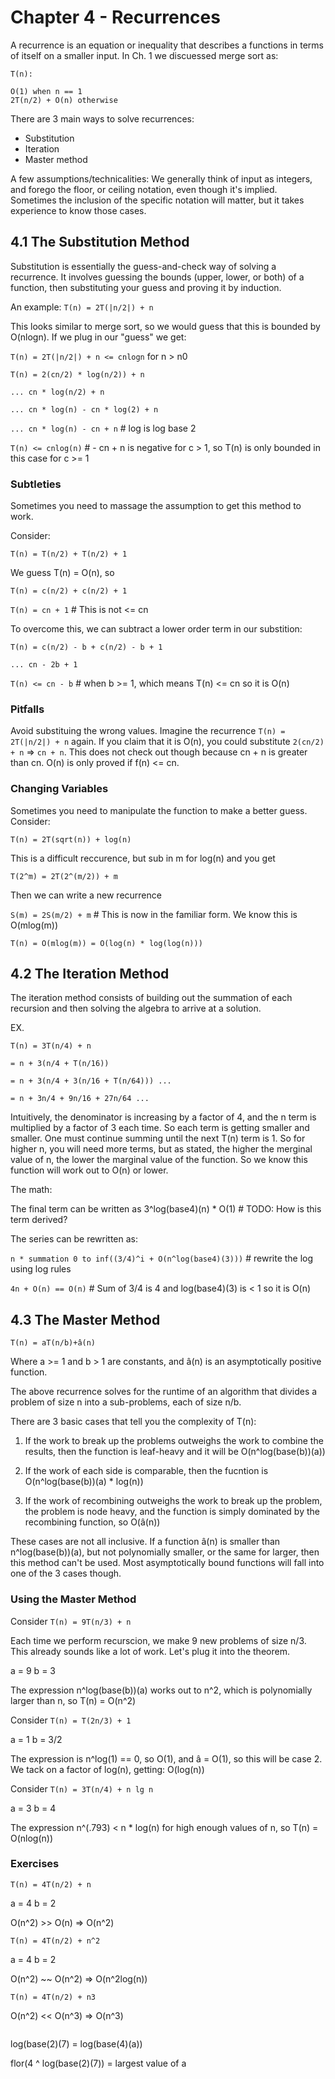 # Chapter 4 - Recurrences

A recurrence is an equation or inequality that describes a functions in terms of itself on a smaller input. In Ch. 1 we discuessed merge sort as:

```
T(n):

O(1) when n == 1
2T(n/2) + O(n) otherwise
```

There are 3 main ways to solve recurrences:

- Substitution
- Iteration
- Master method

A few assumptions/technicalities: We generally think of input as integers, and forego the floor, or ceiling notation, even though it's implied. Sometimes the inclusion of the specific notation will matter, but it takes experience to know those cases.

## 4.1 The Substitution Method

Substitution is essentially the guess-and-check way of solving a recurrence. It involves guessing the bounds (upper, lower, or both) of a function, then substituting your guess and proving it by induction.

An example: `T(n) = 2T(|n/2|) + n`

This looks similar to merge sort, so we would guess that this is bounded by O(nlogn). If we plug in our "guess" we get:

`T(n) = 2T(|n/2|) + n <= cnlogn` for n > n0

`T(n) = 2(cn/2) * log(n/2)) + n`

`... cn * log(n/2) + n`

`... cn * log(n) - cn * log(2) + n`

`... cn * log(n) - cn + n` # log is log base 2

`T(n) <= cnlog(n)` # - cn + n is negative for c > 1, so T(n) is only bounded in this case for c >= 1

### Subtleties

Sometimes you need to massage the assumption to get this method to work.

Consider:

`T(n) = T(n/2) + T(n/2) + 1`

We guess T(n) = O(n), so

`T(n) = c(n/2) + c(n/2) + 1`

`T(n) = cn + 1` # This is not <= cn

To overcome this, we can subtract a lower order term in our substition:

`T(n) = c(n/2) - b + c(n/2) - b + 1`

`... cn - 2b + 1`

`T(n) <= cn - b` # when b >= 1, which means T(n) <= cn so it is O(n)

### Pitfalls

Avoid substituing the wrong values. Imagine the recurrence `T(n) = 2T(|n/2|) + n` again. If you claim that it is O(n), you could substitute `2(cn/2) + n` => `cn + n`. This does not check out though because cn + n is greater than cn. O(n) is only proved if f(n) <= cn.

### Changing Variables

Sometimes you need to manipulate the function to make a better guess. Consider:

`T(n) = 2T(sqrt(n)) + log(n)`

This is a difficult reccurence, but sub in m for log(n) and you get

`T(2^m) = 2T(2^(m/2)) + m`

Then we can write a new recurrence

`S(m) = 2S(m/2) + m` # This is now in the familiar form. We know this is O(mlog(m))

`T(n) = O(mlog(m)) = O(log(n) * log(log(n)))`

## 4.2 The Iteration Method

The iteration method consists of building out the summation of each recursion and then solving the algebra to arrive at a solution.

EX.

`T(n) = 3T(n/4) + n`

`= n + 3(n/4 + T(n/16))`

`= n + 3(n/4 + 3(n/16 + T(n/64))) ...`

`= n + 3n/4 + 9n/16 + 27n/64 ...`

Intuitively, the denominator is increasing by a factor of 4, and the n term is multiplied by a factor of 3 each time. So each term is getting smaller and smaller. One must continue summing until the next T(n) term is 1. So for higher n, you will need more terms, but as stated, the higher the merginal value of n, the lower the marginal value of the function. So we know this function will work out to O(n) or lower.

The math:

The final term can be written as 3^log(base4)(n) \* O(1) # TODO: How is this term derived?

The series can be rewritten as:

`n * summation 0 to inf((3/4)^i + O(n^log(base4)(3)))` # rewrite the log using log rules

`4n + O(n) == O(n)` # Sum of 3/4 is 4 and log(base4)(3) is < 1 so it is O(n)

## 4.3 The Master Method

`T(n) = aT(n/b)+â(n)`

Where a >= 1 and b > 1 are constants, and â(n) is an asymptotically positive function.

The above recurrence solves for the runtime of an algorithm that divides a problem of size n into a sub-problems, each of size n/b.

There are 3 basic cases that tell you the complexity of T(n):

1. If the work to break up the problems outweighs the work to combine the results, then the function is leaf-heavy and it will be O(n^log(base(b))(a))

2. If the work of each side is comparable, then the fucntion is O(n^log(base(b))(a) \* log(n))

3. If the work of recombining outweighs the work to break up the problem, the problem is node heavy, and the function is simply dominated by the recombining function, so O(â(n))

These cases are not all inclusive. If a function â(n) is smaller than n^log(base(b))(a), but not polynomially smaller, or the same for larger, then this method can't be used. Most asymptotically bound functions will fall into one of the 3 cases though.

### Using the Master Method

Consider `T(n) = 9T(n/3) + n`

Each time we perform recurscion, we make 9 new problems of size n/3. This already sounds like a lot of work. Let's plug it into the theorem.

a = 9
b = 3

The expression n^log(base(b))(a) works out to n^2, which is polynomially larger than n, so T(n) = O(n^2)

Consider `T(n) = T(2n/3) + 1`

a = 1
b = 3/2

The expression is n^log(1) == 0, so O(1), and â = O(1), so this will be case 2. We tack on a factor of log(n), getting: O(log(n))

Consider `T(n) = 3T(n/4) + n lg n`

a = 3
b = 4

The expression n^(.793) < n \* log(n) for high enough values of n, so T(n) = O(nlog(n))

### Exercises

`T(n) = 4T(n/2) + n`

a = 4
b = 2

O(n^2) >> O(n) => O(n^2)

`T(n) = 4T(n/2) + n^2`

a = 4
b = 2

O(n^2) ~~ O(n^2) => O(n^2log(n))

`T(n) = 4T(n/2) + n3`

O(n^2) << O(n^3) => O(n^3)

```The running time of an algorithm A is described by the recurrence T(n) = 7T(n/2) + n^2. A competing algorithm A' has a running time of T'(n) = aT'(n/4) + n^2. What is the largest integer value for a such that A' is asymptotically faster than A?

```

log(base(2)(7) = log(base(4)(a))

flor(4 ^ log(base(2)(7)) = largest value of a
